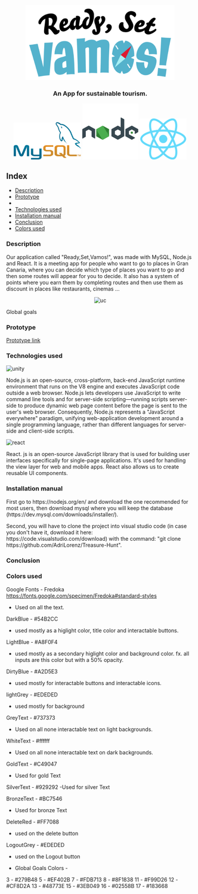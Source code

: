 <br/>
<div align="center">
  <a href="https://github.com/AdriLorenz/Treasure-Hunt">
    <img src="client/src/assets/icons/RSVamos_Logo.png" alt="Logo" width="400" />
  </a>

  <h3 align="center">An App for sustainable tourism.</h3>
  <div flex-direction="row" align-items="center">
    <img src="documentation/assets/icons/mysql.png" alt="MySQL" width="180" height="100"/>
    <img src="documentation/assets/icons/node.png" alt="NodeJS" width="150" />
    <img src="documentation/assets/icons/react.png" alt="React" height="110" />
  </div>

</div>

<h2>Index</h2>

* [Description](#description)
* [Prototype](#prototype)
* [](#)
* [Technologies used](#technologies-used)
* [Installation manual](#installation-manual)
* [Conclusion](#conclusion)
* [Colors used](#colors-used)


<h3>Description</h3>
<p>Our application called "Ready,Set,Vamos!", was made with MySQL, Node.js and React. It is a meeting app for people who want to go to places in Gran Canaria, where you can decide which type of places you want to go and then some routes will appear for you to decide. It also has a system of points where you earn them by completing routes and then use them as discount in places like restaurants, cinemas ...</p>
<div align="center">
  <img width="400" alt="uc" src="https://user-images.githubusercontent.com/77303061/159698933-7a70140a-4da9-4b92-9517-eede60b4fc2a.jpg">
</div>
<p>Global goals</p>

<h3>Prototype</h3>
<p><a href="https://xd.adobe.com/view/ad519491-90ca-4e75-81d8-0cf3004bf9b9-f802/">Prototype link</a></p>

<h3></h3>
<h3></h3>

<h3>Technologies used</h3>
<img width="180" alt="unity" src="https://user-images.githubusercontent.com/77303061/146060764-70a810a6-ecdc-4886-9147-4902364e73cb.png">
<p>Node.js is an open-source, cross-platform, back-end JavaScript runtime environment that runs on the V8 engine and executes JavaScript code outside a web browser. Node.js lets developers use JavaScript to write command line tools and for server-side scripting—running scripts server-side to produce dynamic web page content before the page is sent to the user's web browser. Consequently, Node.js represents a "JavaScript everywhere" paradigm, unifying web-application development around a single programming language, rather than different languages for server-side and client-side scripts.</p>

<img width="180" alt="react" src="https://user-images.githubusercontent.com/77303061/159705928-062194d1-4fe0-47cf-9b9c-abaebcc315b3.png">
<p>React. js is an open-source JavaScript library that is used for building user interfaces specifically for single-page applications. It's used for handling the view layer for web and mobile apps. React also allows us to create reusable UI components.</p>

<h3>Installation manual</h3>
<p>First go to https://nodejs.org/en/ and download the one recommended for most users, then download mysql where you will keep the database (https://dev.mysql.com/downloads/installer/).</p>
<p>Second, you will have to clone the project into visual studio code (in case you don't have it, download it here: https://code.visualstudio.com/download) with the command: "git clone https://github.com/AdriLorenz/Treasure-Hunt".</p>

<h3>Conclusion</h3>

<h3>Colors used</h3>

Google Fonts - Fredoka
https://fonts.google.com/specimen/Fredoka#standard-styles
- Used on all the text.

DarkBlue - #54B2CC
- used mostly as a higlight color, title color and interactable buttons.

LightBlue - #A8F0F4
- used mostly as a secondary higlight color and background color. fx. all inputs are this color but with a 50% opacity.

DirtyBlue - #A2D5E3
- used mostly for interactable buttons and interactable icons.

lightGrey - #EDEDED
- used mostly for background

GreyText - #737373
- Used on all none interactable text on light backgrounds.

WhiteText - #ffffff
- Used on all none interactable text on dark backgrounds.

GoldText - #C49047
- Used for gold Text

SilverText - #929292
-Used for silver Text

BronzeText - #BC7546
- Used for bronze Text

DeleteRed - #FF7088
- used on the delete button

LogoutGrey - #EDEDED
- used on the Logout button


- Global Goals Colors -

3 - #279B48
5 - #EF402B
7 - #FDB713
8 - #8F1838
11 - #F99D26
12 - #CF8D2A
13 - #48773E
15 - #3EB049
16 - #02558B
17 - #183668
